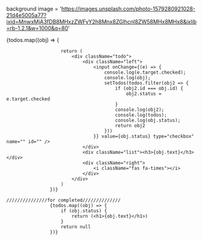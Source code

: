 background image = 'https://images.unsplash.com/photo-1579280921028-21d4e5005a77?ixid=MnwxMjA3fDB8MHxzZWFyY2h8Mnx8ZGlhcnl8ZW58MHx8MHx8&ixlib=rb-1.2.1&w=1000&q=80'

                       

 {todos.map((obj) => {

                        return (
                            <div className="todo">
                                <div className="left">
                                    <input onChange={(e) => {
                                        console.log(e.target.checked);
                                        console.log(obj);
                                        setTodos(todos.filter(obj2 => {
                                            if (obj2.id === obj.id) {
                                                obj2.status = e.target.checked
                                            }
                                            console.log(obj2);
                                            console.log(todos);
                                            console.log(obj.status);
                                            return obj2
                                        }))
                                    }} value={obj.status} type="checkbox" name="" id="" />
                                </div>
                                <div className="list"><h3>{obj.text}</h3></div>
                                <div className="right">
                                    <i className="fas fa-times"></i>
                                </div>
                            </div>
                        )
                    })}

    ///////////////for completed//////////////
                    {todos.map((obj) => {
                        if (obj.status) {
                            return (<h1>{obj.text}</h1>)
                        }
                        return null
                    })}
